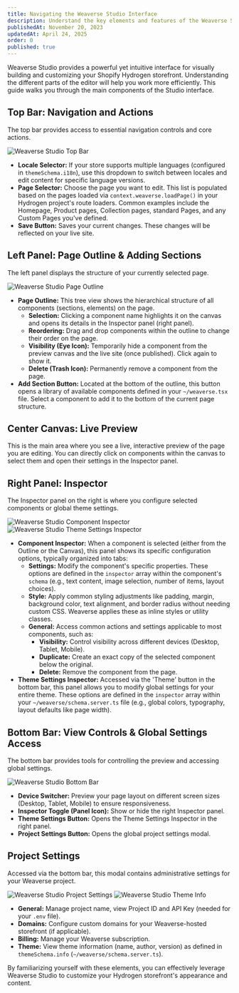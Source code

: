 ```yaml
---
title: Navigating the Weaverse Studio Interface
description: Understand the key elements and features of the Weaverse Studio editor to efficiently build pages and customize your Hydrogen storefront.
publishedAt: November 20, 2023
updatedAt: April 24, 2025
order: 0
published: true
---
```


Weaverse Studio provides a powerful yet intuitive interface for visually building and customizing your Shopify Hydrogen storefront. Understanding the different parts of the editor will help you work more efficiently. This guide walks you through the main components of the Studio interface.

## Top Bar: Navigation and Actions

The top bar provides access to essential navigation controls and core actions.

![Weaverse Studio Top Bar](https://cdn.shopify.com/s/files/1/0838/0052/3057/files/locale-and-pageSelector.webp?v=1743413657)

*   **Locale Selector:** If your store supports multiple languages (configured in `themeSchema.i18n`), use this dropdown to switch between locales and edit content for specific language versions.
*   **Page Selector:** Choose the page you want to edit. This list is populated based on the pages loaded via `context.weaverse.loadPage()` in your Hydrogen project's route loaders. Common examples include the Homepage, Product pages, Collection pages, standard Pages, and any Custom Pages you've defined.
*   **Save Button:** Saves your current changes. These changes will be reflected on your live site.

## Left Panel: Page Outline & Adding Sections

The left panel displays the structure of your currently selected page.

![Weaverse Studio Page Outline](https://cdn.shopify.com/s/files/1/0838/0052/3057/files/pageoutline.webp?v=1743413723)

*   **Page Outline:** This tree view shows the hierarchical structure of all components (sections, elements) on the page.
    *   **Selection:** Clicking a component name highlights it on the canvas and opens its details in the Inspector panel (right panel).
    *   **Reordering:** Drag and drop components within the outline to change their order on the page.
    *   **Visibility (Eye Icon):** Temporarily hide a component from the preview canvas and the live site (once published). Click again to show it.
    *   **Delete (Trash Icon):** Permanently remove a component from the page.
*   **Add Section Button:** Located at the bottom of the outline, this button opens a library of available components defined in your `~/weaverse.tsx` file. Select a component to add it to the bottom of the current page structure.

## Center Canvas: Live Preview

This is the main area where you see a live, interactive preview of the page you are editing. You can directly click on components within the canvas to select them and open their settings in the Inspector panel.

## Right Panel: Inspector

The Inspector panel on the right is where you configure selected components or global theme settings.

![Weaverse Studio Component Inspector](https://cdn.shopify.com/s/files/1/0838/0052/3057/files/component-inspector.webp?v=1743413912)
![Weaverse Studio Theme Settings Inspector](https://cdn.shopify.com/s/files/1/0838/0052/3057/files/theme-setting.webp?v=1743409893)

*   **Component Inspector:** When a component is selected (either from the Outline or the Canvas), this panel shows its specific configuration options, typically organized into tabs:
    *   **Settings:** Modify the component's specific properties. These options are defined in the `inspector` array within the component's `schema` (e.g., text content, image selection, number of items, layout choices).
    *   **Style:** Apply common styling adjustments like padding, margin, background color, text alignment, and border radius without needing custom CSS. Weaverse applies these as inline styles or utility classes.
    *   **General:** Access common actions and settings applicable to most components, such as:
        *   **Visibility:** Control visibility across different devices (Desktop, Tablet, Mobile).
        *   **Duplicate:** Create an exact copy of the selected component below the original.
        *   **Delete:** Remove the component from the page.
*   **Theme Settings Inspector:** Accessed via the 'Theme' button in the bottom bar, this panel allows you to modify global settings for your entire theme. These options are defined in the `inspector` array within your `~/weaverse/schema.server.ts` file (e.g., global colors, typography, layout defaults like page width).

## Bottom Bar: View Controls & Global Settings Access

The bottom bar provides tools for controlling the preview and accessing global settings.

![Weaverse Studio Bottom Bar](https://cdn.shopify.com/s/files/1/0838/0052/3057/files/device-switcher-inspector.webp?v=1743413912)

*   **Device Switcher:** Preview your page layout on different screen sizes (Desktop, Tablet, Mobile) to ensure responsiveness.
*   **Inspector Toggle (Panel Icon):** Show or hide the right Inspector panel.
*   **Theme Settings Button:** Opens the Theme Settings Inspector in the right panel.
*   **Project Settings Button:** Opens the global project settings modal.

## Project Settings

Accessed via the bottom bar, this modal contains administrative settings for your Weaverse project.

![Weaverse Studio Project Settings](https://cdn.shopify.com/s/files/1/0838/0052/3057/files/project-setting.webp?v=1743413912)
![Weaverse Studio Theme Info](https://cdn.shopify.com/s/files/1/0838/0052/3057/files/theme-info.webp?v=1743410159)

*   **General:** Manage project name, view Project ID and API Key (needed for your `.env` file).
*   **Domains:** Configure custom domains for your Weaverse-hosted storefront (if applicable).
*   **Billing:** Manage your Weaverse subscription.
*   **Theme:** View theme information (name, author, version) as defined in `themeSchema.info` (`~/weaverse/schema.server.ts`).

By familiarizing yourself with these elements, you can effectively leverage Weaverse Studio to customize your Hydrogen storefront's appearance and content.

